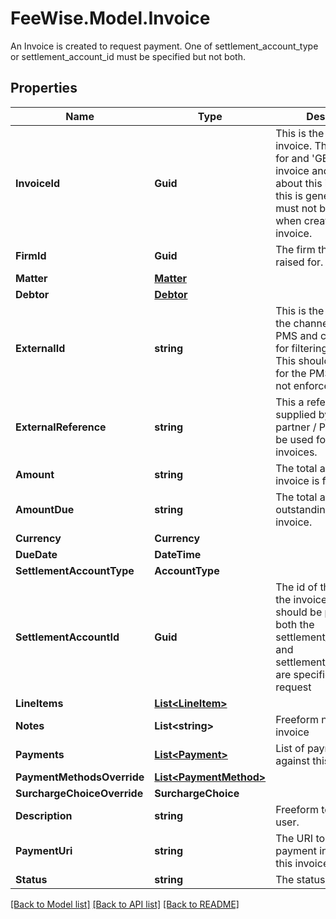# FeeWise.Model.Invoice
An Invoice is created to request payment. One of settlement_account_type or settlement_account_id must be specified but not both. 

## Properties

Name | Type | Description | Notes
------------ | ------------- | ------------- | -------------
**InvoiceId** | **Guid** | This is the uuid of the invoice. This will be used for and &#39;GET&#39; of the invoice and in webhooks about this invoice NB this is generated and must not be supplied when creating an invoice.  | [optional] 
**FirmId** | **Guid** | The firm the invoice is raised for. | 
**Matter** | [**Matter**](Matter.md) |  | [optional] 
**Debtor** | [**Debtor**](Debtor.md) |  | [optional] 
**ExternalId** | **string** | This is the id supplied by the channel partner / PMS and can be used for filtering invoices. This should be unique for the PMS but this is not enforced. | 
**ExternalReference** | **string** | This a reference supplied by the channel partner / PMS and can be used for filtering invoices. | [optional] 
**Amount** | **string** | The total amount the invoice is for. | 
**AmountDue** | **string** | The total amount outstanding on this invoice. | [optional] 
**Currency** | **Currency** |  | [optional] 
**DueDate** | **DateTime** |  | [optional] 
**SettlementAccountType** | **AccountType** |  | [optional] 
**SettlementAccountId** | **Guid** | The id of the account the invoice settlement should be paid to.  NB, if both the settlement_account_type and settlement_account_id are specified, it is a bad request  | [optional] 
**LineItems** | [**List&lt;LineItem&gt;**](LineItem.md) |  | [optional] 
**Notes** | **List&lt;string&gt;** | Freeform notes on the invoice | [optional] 
**Payments** | [**List&lt;Payment&gt;**](Payment.md) | List of payments made against this invoice | [optional] 
**PaymentMethodsOverride** | [**List&lt;PaymentMethod&gt;**](PaymentMethod.md) |  | [optional] 
**SurchargeChoiceOverride** | **SurchargeChoice** |  | [optional] 
**Description** | **string** | Freeform text for API user. | [optional] 
**PaymentUri** | **string** | The URI to get the client payment instructions for this invoice | [optional] 
**Status** | **string** | The status of the invoice | [optional] 

[[Back to Model list]](../README.md#documentation-for-models) [[Back to API list]](../README.md#documentation-for-api-endpoints) [[Back to README]](../README.md)

